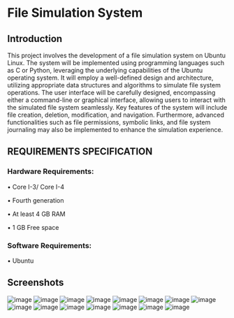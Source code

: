 # File Simulation System

## Introduction
This project involves the development of a file simulation system on Ubuntu Linux. The system will be implemented using programming languages such as C or Python, leveraging the underlying capabilities of the Ubuntu 
operating system. It will employ a well-defined design and architecture, utilizing appropriate data structures and algorithms to simulate file system operations. The user interface will be carefully designed, encompassing 
either a command-line or graphical interface, allowing users to interact with the simulated file system seamlessly. Key features of the system will include file creation, deletion, modification, and navigation. 
Furthermore, advanced functionalities such as file permissions, symbolic links, and file system journaling may also be implemented to enhance the simulation experience.

## REQUIREMENTS SPECIFICATION

### Hardware Requirements:
• Core I-3/ Core I-4

• Fourth generation

• At least 4 GB RAM

• 1 GB Free space

### Software Requirements:
• Ubuntu

## Screenshots
![image](https://github.com/user-attachments/assets/54912c98-d62c-44cc-ab3b-e68243b35d9a)
![image](https://github.com/user-attachments/assets/ef179b35-48d2-433c-a67e-fb041e9c3081)
![image](https://github.com/user-attachments/assets/4dddad05-47d2-4cfb-aac1-3e277410b571)
![image](https://github.com/user-attachments/assets/fb37ec18-4b37-428a-8b18-42b96953e033)
![image](https://github.com/user-attachments/assets/c14cb4ff-f9d7-493f-bb5b-c1414d233199)
![image](https://github.com/user-attachments/assets/38b7348b-0073-48af-b36e-cb48f98d9d24)
![image](https://github.com/user-attachments/assets/d8a96930-308a-4acc-871b-28202ea11e4a)
![image](https://github.com/user-attachments/assets/c13b55d4-b360-4b88-83e1-3a08ca4a6c12)
![image](https://github.com/user-attachments/assets/306f068b-efdb-40ef-8060-53cad899aa2a)
![image](https://github.com/user-attachments/assets/9dedb2ff-5f7b-4adf-8777-7f56d1ba5ac6)
![image](https://github.com/user-attachments/assets/4287976b-44d9-4e8e-a052-195b075537ae)
![image](https://github.com/user-attachments/assets/b5212071-a802-4202-817d-885120b7a513)
![image](https://github.com/user-attachments/assets/d9436ccc-1e25-4e98-a47b-17255517aa8c)
![image](https://github.com/user-attachments/assets/6c61b757-f847-49c9-b7a6-91e7341485ac)
![image](https://github.com/user-attachments/assets/8916b10d-1883-4eba-96a4-f17f142a3277)
